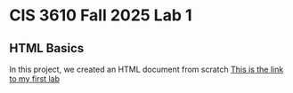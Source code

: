 # CIS 3610 Fall 2025 Lab 1
## HTML Basics

In this project, we created an HTML document from scratch
[This is the link to my first lab](https://savilav.github.io/fall-2025-lab-1/)
